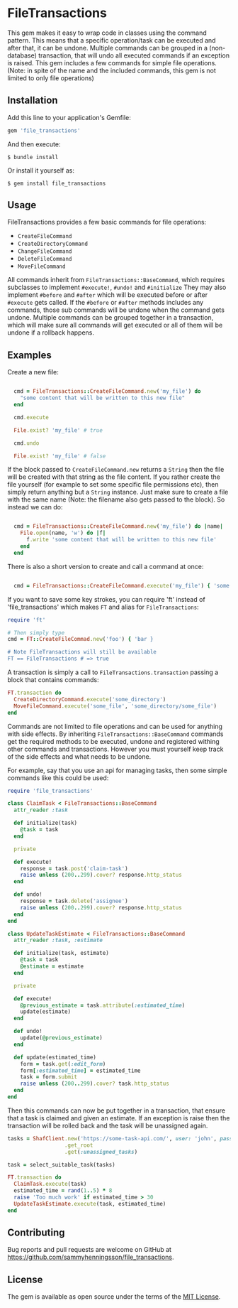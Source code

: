 # FileTransactions

This gem makes it easy to wrap code in classes using the command pattern. This means that a specific operation/task can be executed and after that, it can be undone. Multiple commands can be grouped in a (non-database) transaction, that will undo all executed commands if an exception is raised.
This gem includes a few commands for simple file operations. (Note: in spite of the name and the included commands, this gem is not limited to only file operations)

## Installation

Add this line to your application's Gemfile:

```ruby
gem 'file_transactions'
```

And then execute:

    $ bundle install

Or install it yourself as:

    $ gem install file_transactions

## Usage

FileTransactions provides a few basic commands for file operations:
 - `CreateFileCommand`
 - `CreateDirectoryCommand`
 - `ChangeFileCommand`
 - `DeleteFileCommand`
 - `MoveFileCommand`

All commands inherit from `FileTransactions::BaseCommand`, which requires subclasses to implement `#execute!`, `#undo!` and `#initialize`
They may also implement `#before` and `#after` which will be executed before or after `#execute` gets called.
If the `#before` or `#after` methods includes any commands, those sub commands will be undone when the command gets undone.
Multiple commands can be grouped together in a transaction, which will make sure all commands will get executed or all of them will be undone if a rollback happens.

## Examples

Create a new file:
```ruby

  cmd = FileTransactions::CreateFileCommand.new('my_file') do
    "some content that will be written to this new file"
  end

  cmd.execute

  File.exist? 'my_file' # true

  cmd.undo

  File.exist? 'my_file' # false
```

If the block passed to `CreateFileCommand.new` returns a `String` then the file will be created with that string as the file content.
If you rather create the file yourself (for example to set some specific file permissions etc), then simply return anything but a `String` instance.
Just make sure to create a file with the same name (Note: the filename also gets passed to the block). So instead we can do:
```ruby

  cmd = FileTransactions::CreateFileCommand.new('my_file') do |name|
    File.open(name, 'w') do |f|
      f.write 'some content that will be written to this new file'
    end
  end
```

There is also a short version to create and call a command at once:
```ruby

  cmd = FileTransactions::CreateFileCommand.execute('my_file') { 'some file content' }
```

If you want to save some key strokes, you can require 'ft' instead of 'file_transactions' which makes `FT` and alias for `FileTransactions`:
```ruby
require 'ft'

# Then simply type
cmd = FT::CreateFileCommad.new('foo') { 'bar }

# Note FileTransactions will still be available
FT == FileTransactions # => true
```

A transaction is simply a call to `FileTransactions.transaction` passing a block that contains commands:
```ruby
FT.transaction do
  CreateDirectoryCommand.execute('some_directory')
  MoveFileCommand.execute('some_file', 'some_directory/some_file')
end
```

Commands are not limited to file operations and can be used for anything with side effects. By inheriting `FileTransactions::BaseCommand` commands get the required methods to be executed, undone and registered withing other commands and transactions. However you must yourself keep track of the side effects and what needs to be undone.

For example, say that you use an api for managing tasks, then some simple commands like this could be used:
```ruby
require 'file_transactions'

class ClaimTask < FileTransactions::BaseCommand
  attr_reader :task

  def initialize(task)
    @task = task
  end

  private

  def execute!
    response = task.post('claim-task')
    raise unless (200..299).cover? response.http_status
  end

  def undo!
    response = task.delete('assignee')
    raise unless (200..299).cover? response.http_status
  end
end

class UpdateTaskEstimate < FileTransactions::BaseCommand
  attr_reader :task, :estimate

  def initialize(task, estimate)
    @task = task
    @estimate = estimate
  end

  private

  def execute!
    @previous_estimate = task.attribute(:estimated_time)
    update(estimate)
  end

  def undo!
    update(@previous_estimate)
  end

  def update(estimated_time)
    form = task.get(:edit_form)
    form[:estimated_time] = estimated_time
    task = form.submit
    raise unless (200..299).cover? task.http_status
  end
end
```
Then this commands can now be put together in a transaction, that ensure that a task is claimed and given an estimate. If an exception is raise then the transaction will be rolled back and the task will be unassigned again.
```ruby
tasks = ShafClient.new('https://some-task-api.com/', user: 'john', password: 'doe')
                  .get_root
                  .get(:unassigned_tasks)

task = select_suitable_task(tasks)

FT.transaction do
  ClaimTask.execute(task)
  estimated_time = rand(1..5) * 8
  raise 'Too much work' if estimated_time > 30
  UpdateTaskEstimate.execute(task, estimated_time)
end
```


## Contributing

Bug reports and pull requests are welcome on GitHub at https://github.com/sammyhenningsson/file_transactions.


## License

The gem is available as open source under the terms of the [MIT License](https://opensource.org/licenses/MIT).
